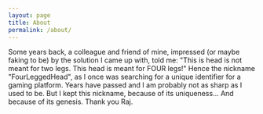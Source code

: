 ```yaml
---
layout: page
title: About
permalink: /about/
---
```


Some years back, a colleague and friend of mine, impressed (or maybe faking to be) by the solution I came up with, told me: "This is head is not meant for two legs. This head is meant for FOUR legs!" Hence the nickname "FourLeggedHead", as I once was searching for a unique identifier for a gaming platform. Years have passed and I am probably not as sharp as I used to be. But I kept this nickname, because of its uniqueness... And because of its genesis. Thank you Raj.
